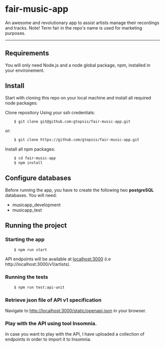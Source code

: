 # fair-music-app
An awesome and revolutionary app to assist artists manage their recordings and tracks. Note! Term fair in the repo's name is used for marketing purposes.

---

## Requirements

You will only need Node.js and a node global package, npm, installed in your environement.
## Install

Start with cloning this repo on your local machine and install all required node packages:

Clone repository Using your ssh credentials:
```sh
    $ git clone git@github.com:gtopsis/fair-music-app.git
```

or:

```sh
    $ git clone https://github.com/gtopsis/fair-music-app.git
```

Install all npm packages:
```sh
    $ cd fair-music-app
    $ npm install
```
## Configure databases

Before running the app, you have to create the following two **postgreSQL** databases. You will need:

- musicapp_development
- musicapp_test

## Running the project

### Starting the app

```sh
    $ npm run start
```

API endpoints will be available at [localhost:3000](localhost:3000) (i.e http://localhost:3000/v1/artists).

### Running the tests

```sh
    $ npm run test:api-unit
```

### Retrieve json file of API v1 specification

Navigate to [http://localhost:3000/static/openapi.json](http://localhost:3000/static/openapi.json) in your browser.

### Play with the API using tool **Insomnia**.

In case you want to play with the API, I have uploaded a collection of endpoints in order to import it to Insomnia.
